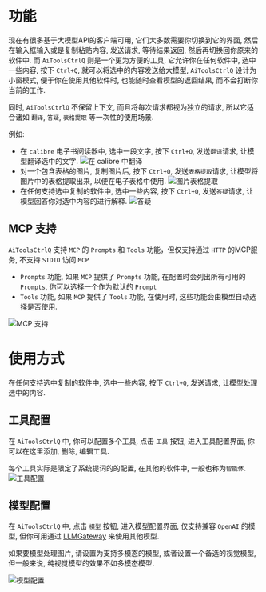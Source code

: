 # 功能

现在有很多基于大模型API的客户端可用, 它们大多数需要你切换到它的界面, 然后在输入框输入或是复制粘贴内容, 发送请求, 等待结果返回, 然后再切换回你原来的软件中.
而 `AiToolsCtrlQ` 则是一个更为方便的工具, 它允许你在任何软件中, 选中一些内容, 按下 `Ctrl+Q`, 就可以将选中的内容发送给大模型, `AiToolsCtrlQ` 设计为小窗模式, 便于你在使用其他软件时, 也能随时查看模型的返回结果, 而不会打断你当前的工作.

同时, `AiToolsCtrlQ` 不保留上下文, 而且将每次请求都视为独立的请求, 所以它适合诸如 `翻译`, `答疑`, `表格提取` 等一次性的使用场景.

例如:

- 在 `calibre` 电子书阅读器中, 选中一段文字, 按下 `Ctrl+Q`, 发送`翻译`请求, 让模型翻译选中的文字.
![在 `calibre` 中翻译](./doc/screenshots/calibre.jpg)
- 对一个包含表格的图片, 复制图片后, 按下 `Ctrl+Q`, 发送`表格提取`请求, 让模型将图片中的表格提取出来, 以便在电子表格中使用.
![图片表格提取](./doc/screenshots/image_table.jpg)
- 在任何支持选中复制的软件中, 选中一些内容, 按下 `Ctrl+Q`, 发送`答疑`请求, 让模型回答你对选中内容的进行解释.
![答疑](./doc/screenshots/term.jpg)

## MCP 支持

`AiToolsCtrlQ` 支持 `MCP` 的 `Prompts` 和 `Tools` 功能，但仅支持通过 `HTTP` 的MCP服务, 不支持 `STDIO` 访问 `MCP`

- `Prompts` 功能, 如果 `MCP` 提供了 `Prompts` 功能, 在配置时会列出所有可用的 `Prompts`, 你可以选择一个作为默认的 `Prompt`
- `Tools` 功能, 如果 `MCP` 提供了 `Tools` 功能, 在使用时, 这些功能会由模型自动选择是否使用.

![MCP 支持](./doc/screenshots/mcp_use.jpg)

# 使用方式

在任何支持选中复制的软件中, 选中一些内容, 按下 `Ctrl+Q`, 发送请求, 让模型处理选中的内容.

## 工具配置

在 `AiToolsCtrlQ` 中, 你可以配置多个工具, 点击 `工具` 按钮, 进入工具配置界面, 你可以在这里添加, 删除, 编辑工具.

每个工具实际是限定了系统提词的的配置, 在其他的软件中, 一般也称为`智能体`.
![工具配置](./doc/screenshots/tools.jpg)

## 模型配置

在 `AiToolsCtrlQ` 中, 点击 `模型` 按钮, 进入模型配置界面, 仅支持兼容 `OpenAI` 的模型, 但你可用通过 [LLMGateway](https://github.com/elsejj/llm-gateway/tree/keystore) 来使用其他模型.

如果要模型处理图片, 请设置为支持多模态的模型, 或者设置一个备选的视觉模型, 但一般来说, 纯视觉模型的效果不如多模态模型.

![模型配置](./doc/screenshots/models.jpg)

